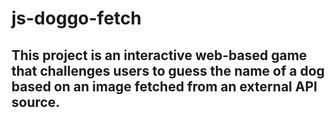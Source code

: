 # js-doggo-fetch #

## This project is an interactive web-based game that challenges users to guess the name of a dog based on an image fetched from an external API source.

